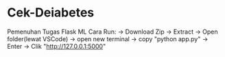 # Cek-Deiabetes
Pemenuhan Tugas Flask ML
Cara Run:
-> Download Zip 
-> Extract 
-> Open folder(lewat VSCode) 
-> open new terminal 
-> copy "python app.py" 
-> Enter 
-> Clik "http://127.0.0.1:5000"
